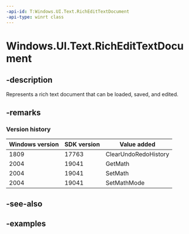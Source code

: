 ```yaml
---
-api-id: T:Windows.UI.Text.RichEditTextDocument
-api-type: winrt class
---
```


<!-- Class syntax.
public class RichEditTextDocument : ITextDocument
-->

# Windows.UI.Text.RichEditTextDocument

## -description
Represents a rich text document that can be loaded, saved, and edited.

## -remarks

### Version history

| Windows version | SDK version | Value added |
| -- | -- | -- |
| 1809 | 17763 | ClearUndoRedoHistory |
| 2004 | 19041 | GetMath |
| 2004 | 19041 | SetMath |
| 2004 | 19041 | SetMathMode |

## -see-also

## -examples

